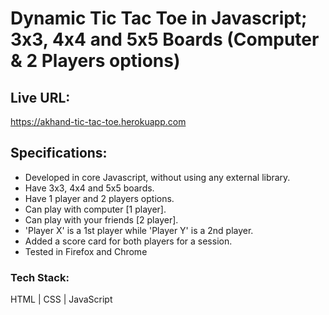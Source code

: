 # Dynamic Tic Tac Toe in Javascript; 3x3, 4x4 and 5x5 Boards (Computer & 2 Players options)

## Live URL:
https://akhand-tic-tac-toe.herokuapp.com

## Specifications:

- Developed in core Javascript, without using any external library.
- Have 3x3, 4x4 and 5x5 boards.
- Have 1 player and 2 players options.
- Can play with computer [1 player].
- Can play with your friends [2 player].
- 'Player X' is a 1st player while 'Player Y' is a 2nd player.
- Added a score card for both players for a session.
- Tested in Firefox and Chrome

### Tech Stack:
HTML | CSS  | JavaScript
